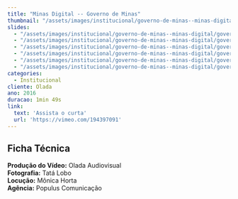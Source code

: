 ```yaml
---
title: "Minas Digital -- Governo de Minas"
thumbnail: "/assets/images/institucional/governo-de-minas--minas-digital/preview-500x350.jpg"
slides:
  - "/assets/images/institucional/governo-de-minas--minas-digital/governo-de-minas--minas-digital (2).jpg"
  - "/assets/images/institucional/governo-de-minas--minas-digital/governo-de-minas--minas-digital (1).jpg"
  - "/assets/images/institucional/governo-de-minas--minas-digital/governo-de-minas--minas-digital (3).jpg"
  - "/assets/images/institucional/governo-de-minas--minas-digital/governo-de-minas--minas-digital (4).jpg"
  - "/assets/images/institucional/governo-de-minas--minas-digital/governo-de-minas--minas-digital (5).jpg"
  - "/assets/images/institucional/governo-de-minas--minas-digital/governo-de-minas--minas-digital (6).jpg"
categories:
  - Institucional
cliente: Olada
ano: 2016
duracao: 1min 49s
link:
  text: 'Assista o curta'
  url: 'https://vimeo.com/194397091'
---
```


## Ficha Técnica

**Produção do Vídeo:** Olada Audiovisual \
**Fotografia:** Tatá Lobo \
**Locução:** Mônica Horta \
**Agência:** Populus Comunicação
